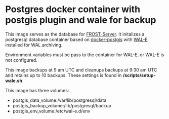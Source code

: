 # Postgres docker container with postgis plugin and wale for backup

This image serves as the database for [FROST-Server](https://github.com/BowenWang29/docker-SensorThingsServer). It initalizes a postgresql database container based on [docker-postgis](https://github.com/appropriate/docker-postgis) with [WAL-E](https://github.com/wal-e/wal-e) installed for WAL archiving.

Environment variables must be pass to the container for WAL-E, or WAL-E is not configured.

This image backups at 9 am UTC and cleanups backups at 9:30 am UTC and retains up to 10 backups. These settings is found in __/scripts/setup-wale.sh__.

This image has three volumes:
- postgis_data_volume:/var/lib/postgresql/data
- postgis_backup_volume:/lib/postgresql/backup
- postgis_env_volume:/etc/wal-e.d/env
